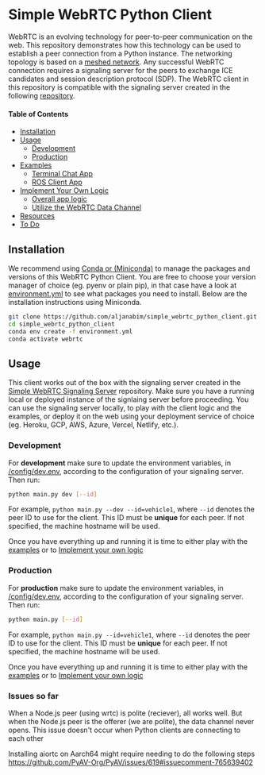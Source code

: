 # Simple WebRTC Python Client


WebRTC is an evolving technology for peer-to-peer communication on the web. This repository demonstrates how this technology can be used to establish a peer connection from a Python instance. The networking topology is based on a [meshed network](https://webrtcglossary.com/mesh/). Any successful WebRTC connection requires a signaling server for the peers to exchange ICE candidates and session description protocol (SDP). The WebRTC client in this repository is compatible with the signaling server created in the following [repository](https://github.com/aljanabim/simple_webrtc_signaling_server).

#### Table of Contents

-   [Installation](#Installation)
-   [Usage](#Usage)
    -   [Development](#Development)
    -   [Production](#Production)
-   [Examples](#Examples)
    -   [Terminal Chat App](#terminal-chat-app)
    -   [ROS Client App](#ros-client-app)
-   [Implement Your Own Logic](#implement-your-own-logic)
    -   [Overall app logic](#overall-app-logic)
    -   [Utilize the WebRTC Data Channel](#utilize-the-webrtc-data-channel)
-   [Resources](#Resources)
-   [To Do](#to-do)

## Installation

We recommend using [Conda or (Miniconda)](https://conda.io/projects/conda/en/latest/user-guide/install/index.html#installing-conda-on-a-system-that-has-other-python-installations-or-packages) to manage the packages and versions of this WebRTC Python Client. You are free to choose your version manager of choice (eg. pyenv or plain pip), in that case have a look at [environment.yml](./environment.yml) to see what packages you need to install. Below are the installation instructions using Miniconda.

```bash
git clone https://github.com/aljanabim/simple_webrtc_python_client.git
cd simple_webrtc_python_client
conda env create -f environment.yml
conda activate webrtc
```

## Usage

This client works out of the box with the signaling server created in the [Simple WebRTC Signaling Server](https://github.com/aljanabim/simple_webrtc_signaling_server) repository. Make sure you have a running local or deployed instance of the signlaing server before proceeding. You can use the signaling server locally, to play with the client logic and the examples, or deploy it on the web using your deployment service of choice (eg. Heroku, GCP, AWS, Azure, Vercel, Netlify, etc.).

### Development

For **development** make sure to update the environment variables, in [/config/dev.env](/config/dev.env), according to the configuration of your signaling server. Then run:

```bash
python main.py dev [--id]
```

For example, `python main.py --dev --id=vehicle1`, where `--id` denotes the peer ID to use for the client. This ID must be **unique** for each peer. If not specified, the machine hostname will be used.

Once you have everything up and running it is time to either play with the [examples](#Examples) or to [Implement your own logic](#implement-your-own-logic)

### Production

For **production** make sure to update the environment variables, in [/config/dev.env](/config/prod.env), according to the configuration of your signaling server. Then run:

```bash
python main.py [--id]
```

For example, `python main.py --id=vehicle1`, where `--id` denotes the peer ID to use for the client. This ID must be **unique** for each peer. If not specified, the machine hostname will be used.

Once you have everything up and running it is time to either play with the [examples](#Examples) or to [Implement your own logic](#implement-your-own-logic)

### Issues so far

When a Node.js peer (using wrtc) is polite (reciever), all works well. But when the Node.js peer is the offerer (we are polite), the data channel never opens. This issue doesn't occur when Python clients are connecting to each other


Installing aiortc on Aarch64 might require needing to do the following steps https://github.com/PyAV-Org/PyAV/issues/619#issuecomment-765639402
